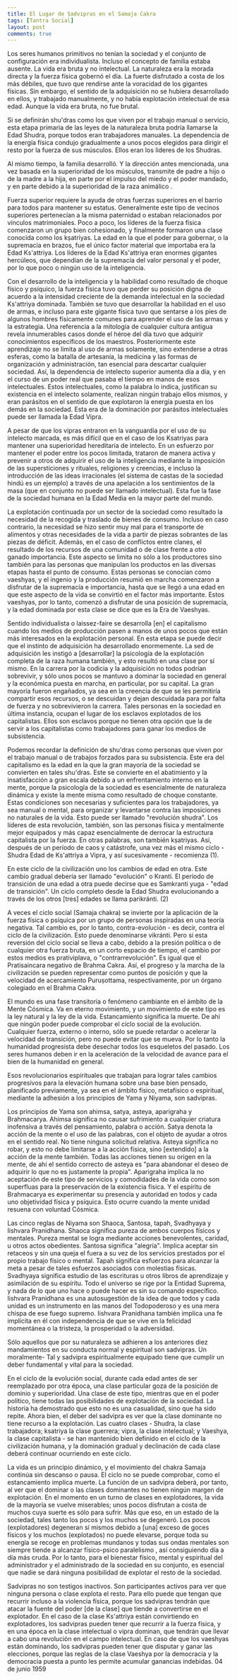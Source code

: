 ```yaml
---
title: El Lugar de Sadvipras en el Samaja Cakra
tags: [Tantra Social]
layout: post
comments: true
---
```

<span title="Primitive human beings had no society and the whole set-up was individualistic.">Los seres humanos primitivos no tenían la sociedad y el conjunto de configuración era individualista. </span><span title="Even the concept of family was absent.">Incluso el concepto de familia estaba ausente. </span><span title="Life was brute and non-intellectual.">La vida era bruta y no intelectual. </span><span title="Nature was the direct abode and physical strength ruled the day.">La naturaleza era la morada directa y la fuerza física gobernó el día. </span><span title="The strong enjoyed at the cost of the weak, who had to surrender before the voracity of the physical giants.">La fuerte disfrutado a costa de los más débiles, que tuvo que rendirse ante la voracidad de los gigantes físicas. </span><span title="However, the sense of acquisition had not developed in them, and they worked manually, and there was no intellectual exploitation in that age.">Sin embargo, el sentido de la adquisición no se hubiera desarrollado en ellos, y trabajado manualmente, y no había explotación intelectual de esa edad. </span><span title="Though life was brute, it was not brutal.&lt;/p&gt;&lt;br /&gt;&lt;br /&gt;
&lt;p&gt;">Aunque la vida era bruta, no fue brutal.</span>

<span title="If shúdras be defined as those who live by manual work or service, this primary stage of nature's brute laws could be named the Shúdra Age, because all were manual workers.">Si se definirán shu'dras como los que viven por el trabajo manual o servicio, esta etapa primaria de las leyes de la naturaleza bruta podría llamarse la Edad Shudra, porque todos eran trabajadores manuales. </span><span title="The reliance on physical power gradually led a chosen few to lead the rest by the strength of their muscles.">La dependencia de la energía física condujo gradualmente a unos pocos elegidos para dirigir el resto por la fuerza de sus músculos. </span><span title="They were the leaders of the shúdras.&lt;/p&gt;&lt;br /&gt;&lt;br /&gt;
&lt;p&gt;">Ellos eran los líderes de los Shudras.</span>

<span title="Simultaneously, the family developed.">Al mismo tiempo, la familia desarrolló. </span><span title="And the above-mentioned leadership, once based upon the superiority of muscles, passed on from the father to the son or from the mother to the daughter, partly due to the momentum of fear and power commanded, and partly because of superiority of animalic breed">Y la dirección antes mencionada, una vez basada en la superioridad de los músculos, transmite de padre a hijo o de la madre a la hija, en parte por el impulso del miedo y el poder mandado, y en parte debido a la superioridad de la raza animálico </span><span title=".&lt;/p&gt;&lt;br /&gt;&lt;br /&gt;
&lt;p&gt;">.</span>

<span title="Superior strength requires the assistance of other superior strengths in the neighbourhood for all to maintain their status.">Fuerza superior requiere la ayuda de otras fuerzas superiores en el barrio para todos para mantener su estatus. </span><span title="Generally such superior neighbours belonged to the same parenthood or were related through matrimonial ties.">Generalmente este tipo de vecinos superiores pertenecían a la misma paternidad o estaban relacionados por vínculos matrimoniales. </span><span title="Gradually the leaders by physical might started a well-knit group, and ultimately formed a class known as the kśatriyas.">Poco a poco, los líderes de la fuerza física comenzaron un grupo bien cohesionado, y finalmente formaron una clase conocida como los kṣatriyas. </span><span title="The age when the power to rule, or supremacy in arms, was the only material factor that mattered, was the Kśatriya Age.">La edad en la que el poder para gobernar, o la supremacía en brazos, fue el único factor material que importaba era la Edad Ks'attriya. </span><span title="The leaders of the Kśatriya Age were Herculean, huge giants who depended on the supremacy of personal valour and might, making little or no use of intellect.&lt;/p&gt;&lt;br /&gt;&lt;br /&gt;
&lt;p&gt;">Los líderes de la Edad Ks'attriya eran enormes gigantes hercúleos, que dependían de la supremacía del valor personal y el poder, por lo que poco o ningún uso de la inteligencia.</span>

<span title="With the development of intellect and skill as a result of physical and psychic clash, physical strength had to lose its dignified position according to the growing intensity of intellectual demand in the kśatriya-dominated society.">Con el desarrollo de la inteligencia y la habilidad como resultado de choque físico y psíquico, la fuerza física tuvo que perder su posición digna de acuerdo a la intensidad creciente de la demanda intelectual en la sociedad Ks'attriya dominada. </span><span title="One had also to develop skill in the use of arms, and even for this the physical giant had to sit at the feet of some physically-common men to learn the use of arms and strategy.">También se tuvo que desarrollar la habilidad en el uso de armas, e incluso para este gigante física tuvo que sentarse a los pies de algunos hombres físicamente comunes para aprender el uso de las armas y la estrategia. </span><span title="A reference to the mythology of any ancient culture reveals numberless instances where the hero of the day had to acquire specific knowledge from teachers.">Una referencia a la mitología de cualquier cultura antigua revela innumerables casos donde el héroe del día tuvo que adquirir conocimientos específicos de los maestros. </span><span title="Subsequently this learning was not confined to the use of arms only but extended to other spheres, such as battle-craft, medicine and forms of organization and administration, so essential for ruling any society.">Posteriormente este aprendizaje no se limita al uso de armas solamente, sino extenderse a otras esferas, como la batalla de artesanía, la medicina y las formas de organización y administración, tan esencial para descartar cualquier sociedad. </span><span title="Thus the dependence on superior intellect increased day by day, and in the course of time real power passed into the hands of such intellectuals.">Así, la dependencia de intelecto superior aumenta día a día, y en el curso de un poder real que pasaba el tiempo en manos de esos intelectuales. </span><span title="These intellectuals, as the word implies, justified their existence on intellect only, performed no labour themselves, and were parasites in the sense that they exploited the energy put in by others in society.">Estos intelectuales, como la palabra lo indica, justifican su existencia en el intelecto solamente, realizan ningún trabajo ellos mismos, y eran parásitos en el sentido de que explotaron la energía puesta en los demás en la sociedad. </span><span title="This age of domination by intellectual parasites can be called the Vipra Age.&lt;/p&gt;&lt;br /&gt;&lt;br /&gt;
&lt;p&gt;">Esta era de la dominación por parásitos intelectuales puede ser llamada la Edad Vipra.</span>

<span title="Even though the vipras came into the forefront by the use of their marked intellect, it is more difficult than in the case of the kśatriyas to maintain a hereditary superiority of intellect.">A pesar de que los vipras entraron en la vanguardia por el uso de su intelecto marcada, es más difícil que en el caso de los Ksatriyas para mantener una superioridad hereditaria de intelecto. </span><span title="In an effort to maintain power amongst the limited few, they actively tried and prevented others from acquiring the use of the intellect by imposing superstitions and rituals, faiths and beliefs, and even introducing irrational ideas (the caste system of Hindu society is an example)">En un esfuerzo por mantener el poder entre los pocos limitada, trataron de manera activa y prevenir a otros de adquirir el uso de la inteligencia mediante la imposición de las supersticiones y rituales, religiones y creencias, e incluso la introducción de las ideas irracionales (el sistema de castas de la sociedad hindú es un ejemplo) </span><span title="through an appeal to the sentiments of the mass (who collectively cannot be called intellectual).">a través de una apelación a los sentimientos de la masa (que en conjunto no puede ser llamado intelectual). </span><span title="This was the phase of human society in the Middle Ages in the greater part of the world.&lt;/p&gt;&lt;br /&gt;&lt;br /&gt;
&lt;p&gt;">Esta fue la fase de la sociedad humana en la Edad Media en la mayor parte del mundo.</span>

<span title="The continued exploitation by one section of society resulted in the necessity for the collection and transfer of consumable goods.">La explotación continuada por un sector de la sociedad como resultado la necesidad de la recogida y traslado de bienes de consumo. </span><span title="Even otherwise, need was felt very badly for the transport of food and other necessities of life from surplus parts to deficit parts.">Incluso en caso contrario, la necesidad se hizo sentir muy mal para el transporte de alimentos y otras necesidades de la vida a partir de piezas sobrantes de las piezas de déficit. </span><span title="Also, in the case of clan conflicts, the result of the resources of one community or class versus another gained importance.">Además, en el caso de conflictos entre clanes, el resultado de los recursos de una comunidad o de clase frente a otro ganado importancia. </span><span title="This aspect was confined not only to the producers but also to those handling the goods at various stages up to the point of consumption.">Este aspecto se limita no sólo a los productores sino también para las personas que manipulan los productos en las diversas etapas hasta el punto de consumo. </span><span title="These people became known as vaeshyas, and ingenuity and summed-up production began to enjoy supremacy and importance, till an age was reached when this aspect of life became the most important factor.">Estas personas se conocían como vaeshyas, y el ingenio y la producción resumió en marcha comenzaron a disfrutar de la supremacía e importancia, hasta que se llegó a una edad en que este aspecto de la vida se convirtió en el factor más importante. </span><span title="These vaeshyas, therefore, began to enjoy a position of supremacy, and the age dominated by this class is said to be the Age of Vaeshyas.&lt;/p&gt;&lt;br /&gt;&lt;br /&gt;
&lt;p&gt;">Estos vaeshyas, por lo tanto, comenzó a disfrutar de una posición de supremacía, y la edad dominada por esta clase se dice que es la Era de Vaeshyas.</span>

<span title="Individualistic or laissez-faire sense develops [into] capitalism when the means of production pass into the hands of a few who are more interested in personal exploitation.">Sentido individualista o laissez-faire se desarrolla [en] el capitalismo cuando los medios de producción pasen a manos de unos pocos que están más interesados ​​en la explotación personal. </span><span title="At this stage it can be said that the instinct of acquisition has developed tremendously.">En esta etapa se puede decir que el instinto de adquisición ha desarrollado enormemente. </span><span title="The thirst for acquisition instigated them to [develop] the psychology of complete exploitation of the human race also, and this resulted in a class by itself.">La sed de adquisición les instigó a [desarrollar] la psicología de la explotación completa de la raza humana también, y esto resultó en una clase por sí mismo. </span><span title="In the race for greed and acquisition not all could survive, and only a few remained to dominate the society in general and the economic set-up in particular by their capital.">En la carrera por la codicia y la adquisición no todos podrían sobrevivir, y sólo unos pocos se mantuvo a dominar la sociedad en general y la económica puesta en marcha, en particular, por su capital. </span><span title="The great majority were either duped into believing that they would be allowed to share such resources, or were neglected and left uncared-for for want of strength and did not survive the race.">La gran mayoría fueron engañados, ya sea en la creencia de que se les permitiría compartir esos recursos, o se descuidan y dejan descuidada para por falta de fuerza y ​​no sobrevivieron la carrera. </span><span title="Such people in society ultimately occupy the place of exploited slaves of the capitalists.">Tales personas en la sociedad en última instancia, ocupan el lugar de los esclavos explotados de los capitalistas. </span><span title="They are slaves because they have no option other than to serve the capitalists as labourers to earn the means of subsistence.&lt;/p&gt;&lt;br /&gt;&lt;br /&gt;
&lt;p&gt;">Ellos son esclavos porque no tienen otra opción que la de servir a los capitalistas como trabajadores para ganar los medios de subsistencia.</span>

<span title="We may recall the definition of shúdras as persons who live by manual work or labour hard for their livelihood.">Podemos recordar la definición de shu'dras como personas que viven por el trabajo manual o de trabajos forzados para su subsistencia. </span><span title="This age of capitalism is the age when the large majority of society turn into such shúdras.">Este era del capitalismo es la edad en la que la gran mayoría de la sociedad se convierten en tales shu'dras. </span><span title="This develops into dejection and dissatisfaction on a large scale because of an internal clash in the mind, because the psychology of society is essentially dynamic in nature and the mind itself exists as a result of constant clash.">Este se convierte en el abatimiento y la insatisfacción a gran escala debido a un enfrentamiento interno en la mente, porque la psicología de la sociedad es esencialmente de naturaleza dinámica y existe la mente misma como resultado de choque constante. </span><span title="These conditions are necessary and sufficient for labourers, whether manual or mental, to organize and stand up against the unnatural impositions in life.">Estas condiciones son necesarias y suficientes para los trabajadores, ya sea manual o mental, para organizar y levantarse contra las imposiciones no naturales de la vida. </span><span title="This may be termed “shúdra revolution”.">Esto puede ser llamado "revolución shudra". </span><span title="The leaders of this revolution, also, are people physically and mentally better-equipped and more capable essentially of overthrowing the capitalistic structure by force.">Los líderes de esta revolución, también, son las personas física y mentalmente mejor equipados y más capaz esencialmente de derrocar la estructura capitalista por la fuerza. </span><span title="In other words, they are also kśatriyas.">En otras palabras, son también kṣatriyas. </span><span title="So, after a period of chaos and catastrophe, once more the same cycle – Shúdra Age to Kśatriya to Vipra, and so on – recommences.(1)&lt;/p&gt;&lt;br /&gt;&lt;br /&gt;
&lt;p&gt;">Así, después de un período de caos y catástrofe, una vez más el mismo ciclo - Shudra Edad de Ks'attriya a Vipra, y así sucesivamente - recomienza (1).</span>

<span title="In this cycle of civilization one age changes into another.">En este ciclo de la civilización uno los cambios de edad en otra. </span><span title="This gradual change should be called “evolution” or kránti.">Este cambio gradual debería ser llamado "evolución" o Kranti. </span><span title="The period of transition from one age to another can be said to be yuga saḿkránti – “transitional age”.">El período de transición de una edad a otra puede decirse que es Samkranti yuga - "edad de transición". </span><span title="One complete cycle from the Shúdra Age evolving through the other [three] ages is called parikránti.(2)&lt;/p&gt;&lt;br /&gt;&lt;br /&gt;
&lt;p&gt;">Un ciclo completo desde la Edad Shudra evolucionando a través de los otros [tres] edades se llama parikránti. (2)</span>

<span title="Sometimes the social cycle (samája cakra) is reversed by the application of physical or psychic force by a group of people inspired by a negative theory.">A veces el ciclo social (Samaja chakra) se invierte por la aplicación de la fuerza física o psíquica por un grupo de personas inspiradas en una teoría negativa. </span><span title="Such a change is, therefore, counter-evolution – that is, against the cycle of civilization.">Tal cambio es, por lo tanto, contra-evolución - es decir, contra el ciclo de la civilización. </span><span title="This may be termed vikránti.">Esto puede denominarse vikránti. </span><span title="But if this reversal of the social cycle takes place, due to political pressure or any other brute force, within a short span of time, the change thus brought about is prativiplava, or “counter-revolution”.">Pero si esta reversión del ciclo social se lleva a cabo, debido a la presión política o de cualquier otra fuerza bruta, en un corto espacio de tiempo, el cambio por estos medios es prativiplava, o "contrarrevolución". </span><span title="It is just like the negative pratisaiṋcara of Brahma Cakra.">Es igual que el Pratisaincara negativo de Brahma Cakra. </span><span title="Thus the progress and march of civilization can be represented as points of position and as the speed of approaching Puruśottama, respectively, by a collective body in Brahma Cakra.&lt;/p&gt;&lt;br /&gt;&lt;br /&gt;
&lt;p&gt;">Así, el progreso y la marcha de la civilización se pueden representar como puntos de posición y que la velocidad de acercamiento Puruṣottama, respectivamente, por un órgano colegiado en el Brahma Cakra.</span>

<span title="The world is a transitory phase or changing phenomenon within the scope of the Cosmic Mind.">El mundo es una fase transitoria o fenómeno cambiante en el ámbito de la Mente Cósmica. </span><span title="It is going in eternal motion, and such a motion is the law of nature and the law of life.">Va en eterno movimiento, y un movimiento de este tipo es la ley natural y la ley de la vida. </span><span title="Stagnancy means death.">Estancamiento significa la muerte. </span><span title="Hence no power can check the social cycle of evolution.">De ahí que ningún poder puede comprobar el ciclo social de la evolución. </span><span title="Any force, external or internal, can only retard or accelerate the speed of transition, but cannot prevent it from moving.">Cualquier fuerza, externo o interno, sólo se puede retardar o acelerar la velocidad de transición, pero no puede evitar que se mueva. </span><span title="Therefore progressive humanity should cast off all skeletons of the past.">Por lo tanto la humanidad progresista debe desechar todos los esqueletos del pasado. </span><span title="Human beings should go on accelerating the speed of progress for the good of humanity in general.&lt;/p&gt;&lt;br /&gt;&lt;br /&gt;
&lt;p&gt;">Los seres humanos deben ir en la aceleración de la velocidad de avance para el bien de la humanidad en general.</span>

<span title="Those spiritual revolutionaries who work to achieve such progressive changes for human elevation on a well-thought, pre-planned basis, whether in the physical, metaphysical or spiritual sphere, by adhering to the principles of Yama and Niyama, are sadvipras.&lt;/p&gt;&lt;br /&gt;&lt;br /&gt;
&lt;p&gt;">Esos revolucionarios espirituales que trabajan para lograr tales cambios progresivos para la elevación humana sobre una base bien pensado, planificado previamente, ya sea en el ámbito físico, metafísico o espiritual, mediante la adhesión a los principios de Yama y Niyama, son sadvipras.</span>

<span title="The principles of Yama are ahiḿsá, satya, asteya, aparigraha and Brahmacarya.">Los principios de Yama son ahimsa, satya, asteya, aparigraha y Brahmacarya. </span><span title="Ahiḿsá means not causing suffering to any harmless creature through thought, word or deed.">Ahimsa significa no causar sufrimiento a cualquier criatura inofensiva a través del pensamiento, palabra o acción. </span><span title="Satya denotes action of mind or use of words with the object of helping others in the real sense.">Satya denota la acción de la mente o el uso de las palabras, con el objeto de ayudar a otros en el sentido real. </span><span title="It has no relative application.">No tiene ninguna solicitud relativa. </span><span title="Asteya means non-stealing, and this should not be confined to physical action but [extended] to the action of the mind as well.">Asteya significa no robar, y esto no debe limitarse a la acción física, sino [extendido] a la acción de la mente también. </span><span title="All actions have their origin in the mind, hence the correct sense of asteya is “to give up the desire of acquiring what is not rightly one's own”.">Todas las acciones tienen su origen en la mente, de ahí el sentido correcto de asteya es "para abandonar el deseo de adquirir lo que no es justamente la propia". </span><span title="Aparigraha involves the non-acceptance of such amenities and comforts of life as are superfluous for the preservation of the physical existence.">Aparigraha implica la no aceptación de este tipo de servicios y comodidades de la vida como son superfluas para la preservación de la existencia física. </span><span title="And the spirit of Brahmacarya is to experience His presence and authority in each and every physical and psychic objectivity.">Y el espíritu de Brahmacarya es experimentar su presencia y autoridad en todos y cada uno objetividad física y psíquica. </span><span title="This occurs when the unit mind resonates with Cosmic will.&lt;/p&gt;&lt;br /&gt;&lt;br /&gt;
&lt;p&gt;">Esto ocurre cuando la mente unidad resuena con voluntad Cósmica.</span>

<span title="The five rules of Niyama are shaoca, santośa, tapah, svádhyáya and Iishvara prańidhána.">Las cinco reglas de Niyama son Shaoca, Santosa, tapah, Svadhyaya y Iishvara Pranidhana. </span><span title="Shaoca means purity of both physical and mental bodies.">Shaoca significa pureza de ambos cuerpos físicos y mentales. </span><span title="Mental purity is attained by benevolent deeds, charity, or other dutiful acts.">Pureza mental se logra mediante acciones benevolentes, caridad, u otros actos obedientes. </span><span title="Santośa means “contentment”.">Santosa significa "alegría". </span><span title="It implies accepting ungrudgingly and without a complaint the out-turn of the services rendered by one's own physical or mental labour.">Implica aceptar sin retaceos y sin una queja el fuera a su vez de los servicios prestados por el propio trabajo físico o mental. </span><span title="Tapah means efforts to reach the goal despite such efforts being associated with physical discomforts.">Tapah significa esfuerzos para alcanzar la meta a pesar de tales esfuerzos asociados con molestias físicas. </span><span title="Svádhyáya means study of the scriptures or other books of learning and assimilating their spirit.">Svadhyaya significa estudio de las escrituras u otros libros de aprendizaje y asimilación de su espíritu. </span><span title="The whole universe is guided by the Supreme Entity, and nothing that one does or can do is without His specific command.">Todo el universo se rige por la Entidad Suprema, y ​​nada de lo que uno hace o puede hacer es sin su comando específico. </span><span title="Iishvara prańidhána is an auto-suggestion of the idea that each and every unit is an instrument in the hands of the Almighty and is a mere spark of that supreme fire.">Iishvara Pranidhana es una autosugestión de la idea de que todos y cada unidad es un instrumento en las manos del Todopoderoso y es una mera chispa de ese fuego supremo. </span><span title="Iishvara prańidhána also implies implicit faith in Him irrespective of whether one lives in momentary happiness or sorrow, prosperity or adversity.&lt;/p&gt;&lt;br /&gt;&lt;br /&gt;
&lt;p&gt;">Iishvara Pranidhana también implica una fe implícita en él con independencia de que se vive en la felicidad momentánea o la tristeza, la prosperidad o la adversidad.</span>

<span title="Only those who by their nature adhere to the above ten commands in their normal and spiritual conduct are sadvipras.">Sólo aquellos que por su naturaleza se adhieren a los anteriores diez mandamientos en su conducta normal y espiritual son sadvipras. </span><span title="Such a morally- and spiritually-equipped sadvipra has to perform a fundamental and vital duty to society.&lt;/p&gt;&lt;br /&gt;&lt;br /&gt;
&lt;p&gt;">Un moralmente- Tal y sadvipra espiritualmente equipado tiene que cumplir un deber fundamental y vital para la sociedad.</span>

<span title="In the cycle of social evolution, during each age before it is succeeded by another age, one particular class enjoys the position of domination and superiority.">En el ciclo de la evolución social, durante cada edad antes de ser reemplazado por otra época, una clase particular goza de la posición de dominio y superioridad. </span><span title="Such a class, while in political power, has every chance of exploiting the society.">Una clase de este tipo, mientras que en el poder político, tiene todas las posibilidades de explotación de la sociedad. </span><span title="History has shown that this is not mere chance, but has been repeating itself.">La historia ha demostrado que esto no es una casualidad, sino que ha sido repite. </span><span title="Now the duty of the sadvipra is to see that the dominating class does not take recourse to exploitation.">Ahora bien, el deber del sadvipra es ver que la clase dominante no tiene recurso a la explotación. </span><span title="The four classes – shúdra, the toiling class;">Las cuatro clases - Shudra, la clase trabajadora; </span><span title="kśatriya, the warrior class;">ksatriya la clase guerrera; </span><span title="vipra, the intellectual class;">vipra, la clase intelectual; </span><span title="and vaeshya, the capitalist class – have remained well defined in the cycle of human civilization, and the gradual domination and decline of each class shall continue to occur in this cycle.&lt;/p&gt;&lt;br /&gt;&lt;br /&gt;
&lt;p&gt;">y Vaeshya, la clase capitalista - se han mantenido bien definido en el ciclo de la civilización humana, y la dominación gradual y declinación de cada clase deberá continuar ocurriendo en este ciclo.</span>

<span title="Life is a dynamic principle, and the movement of the samája cakra continues without any break or pause.">La vida es un principio dinámico, y el movimiento del chakra Samaja continúa sin descanso o pausa. </span><span title="The cycle cannot be checked, as stagnation implies death.">El ciclo no se puede comprobar, como el estancamiento implica muerte. </span><span title="The function of a sadvipra shall, therefore, be to see that the dominating or the ruling classes do not have any scope for exploitation.">La función de un sadvipra deberá, por tanto, al ver que el dominar o las clases dominantes no tienen ningún margen de explotación. </span><span title="The moment one class turn into exploiters, the life of the majority becomes miserable;">En el momento en un turno de clases en explotadores, la vida de la mayoría se vuelve miserables; </span><span title="a few enjoy at the cost of many whose lot is only to suffer.">unos pocos disfrutan a costa de muchos cuya suerte es sólo para sufrir. </span><span title="More than that, in such a state of society both the few and the many get degenerated.">Más que eso, en un estado de la sociedad, tales tanto los pocos y los muchos se degeneró. </span><span title="The few (exploiters) degenerate themselves due to [an] excess of physical enjoyments and the many (exploited) cannot elevate themselves, because all their energy is taken up in mundane problems and all their mental waves are always tending to attain psycho-physical parallelism">Los pocos (explotadores) degeneran sí mismos debido a [una] exceso de goces físicos y los muchos (explotados) no puede elevarse, porque toda su energía se recoge en problemas mundanos y todas sus ondas mentales son siempre tiende a alcanzar físico-psico paralelismo </span><span title=", thus getting day by day cruder.">, así consiguiendo día a día más cruda. </span><span title="Hence, for the physical, mental and spiritual welfare of the administrator and the administered of the society as a whole, it is essential that no one be given any scope to exploit the rest of the society.&lt;/p&gt;&lt;br /&gt;&lt;br /&gt;
&lt;p&gt;">Por lo tanto, para el bienestar físico, mental y espiritual del administrador y el administrado de la sociedad en su conjunto, es esencial que nadie se dará ninguna posibilidad de explotar el resto de la sociedad.</span>

<span title="Sadvipras are not inactive witnesses.">Sadvipras no son testigos inactivos. </span><span title="They are active participants to see that no person or class exploits the rest.">Son participantes activos para ver que ninguna persona o clase explota el resto. </span><span title="For this they may have to resort even to physical violence, because the sadvipras will have to strike at the source of the power [of the class] which is tending to become the exploiter.">Para ello puede que tengan que recurrir incluso a la violencia física, porque los sadvipras tendrán que atacar la fuente del poder [de la clase] que tiende a convertirse en el explotador. </span><span title="In case the kśatriya class are becoming exploiters, the sadvipras may have to resort to physical force, and in an age where the intellectual or vipra class are dominating, they will have to bring about a revolution in the intellectual field.">En el caso de la clase Ks'attriya están convirtiendo en explotadores, los sadvipras pueden tener que recurrir a la fuerza física, y en una época en la clase intelectual o vipra dominan, que tendrán que llevar a cabo una revolución en el campo intelectual. </span><span title="In case the vaeshyas are dominating, the sadvipras may have to contest and win elections, because the vaeshya class rules by democracy, and the democratic set-up enables them to accumulate undue gains.&lt;br /&gt;&lt;br /&gt;&lt;br /&gt;
">En caso de que los vaeshyas están dominando, los sadvipras pueden tener que disputar y ganar las elecciones, porque las reglas de la clase Vaeshya por la democracia y la democracia puesta a punto les permite acumular ganancias indebidas.
</span><span title="4 June 1959">04 de junio 1959</span></blockquote>
